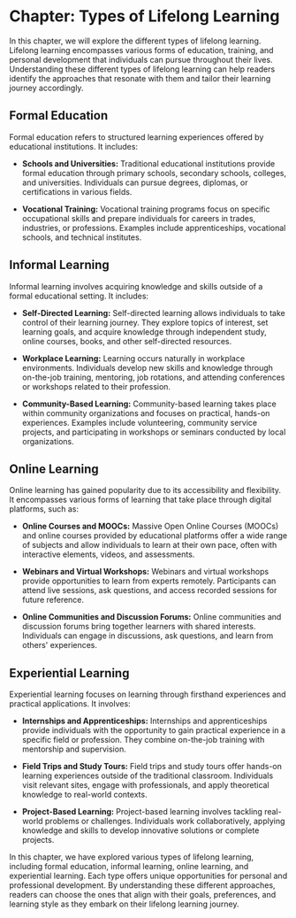 Chapter: Types of Lifelong Learning
===================================

In this chapter, we will explore the different types of lifelong learning. Lifelong learning encompasses various forms of education, training, and personal development that individuals can pursue throughout their lives. Understanding these different types of lifelong learning can help readers identify the approaches that resonate with them and tailor their learning journey accordingly.

Formal Education
----------------

Formal education refers to structured learning experiences offered by educational institutions. It includes:

* **Schools and Universities:** Traditional educational institutions provide formal education through primary schools, secondary schools, colleges, and universities. Individuals can pursue degrees, diplomas, or certifications in various fields.

* **Vocational Training:** Vocational training programs focus on specific occupational skills and prepare individuals for careers in trades, industries, or professions. Examples include apprenticeships, vocational schools, and technical institutes.

Informal Learning
-----------------

Informal learning involves acquiring knowledge and skills outside of a formal educational setting. It includes:

* **Self-Directed Learning:** Self-directed learning allows individuals to take control of their learning journey. They explore topics of interest, set learning goals, and acquire knowledge through independent study, online courses, books, and other self-directed resources.

* **Workplace Learning:** Learning occurs naturally in workplace environments. Individuals develop new skills and knowledge through on-the-job training, mentoring, job rotations, and attending conferences or workshops related to their profession.

* **Community-Based Learning:** Community-based learning takes place within community organizations and focuses on practical, hands-on experiences. Examples include volunteering, community service projects, and participating in workshops or seminars conducted by local organizations.

Online Learning
---------------

Online learning has gained popularity due to its accessibility and flexibility. It encompasses various forms of learning that take place through digital platforms, such as:

* **Online Courses and MOOCs:** Massive Open Online Courses (MOOCs) and online courses provided by educational platforms offer a wide range of subjects and allow individuals to learn at their own pace, often with interactive elements, videos, and assessments.

* **Webinars and Virtual Workshops:** Webinars and virtual workshops provide opportunities to learn from experts remotely. Participants can attend live sessions, ask questions, and access recorded sessions for future reference.

* **Online Communities and Discussion Forums:** Online communities and discussion forums bring together learners with shared interests. Individuals can engage in discussions, ask questions, and learn from others' experiences.

Experiential Learning
---------------------

Experiential learning focuses on learning through firsthand experiences and practical applications. It involves:

* **Internships and Apprenticeships:** Internships and apprenticeships provide individuals with the opportunity to gain practical experience in a specific field or profession. They combine on-the-job training with mentorship and supervision.

* **Field Trips and Study Tours:** Field trips and study tours offer hands-on learning experiences outside of the traditional classroom. Individuals visit relevant sites, engage with professionals, and apply theoretical knowledge to real-world contexts.

* **Project-Based Learning:** Project-based learning involves tackling real-world problems or challenges. Individuals work collaboratively, applying knowledge and skills to develop innovative solutions or complete projects.

In this chapter, we have explored various types of lifelong learning, including formal education, informal learning, online learning, and experiential learning. Each type offers unique opportunities for personal and professional development. By understanding these different approaches, readers can choose the ones that align with their goals, preferences, and learning style as they embark on their lifelong learning journey.
